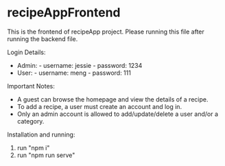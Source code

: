 # recipeAppFrontend

This is the frontend of recipeApp project. Please running this file after running the backend file.

Login Details:

- Admin: - username: jessie - password: 1234
- User: - username: meng - password: 111

Important Notes:

- A guest can browse the homepage and view the details of a recipe.
- To add a recipe, a user must create an account and log in.
- Only an admin account is allowed to add/update/delete a user and/or a category.

Installation and running:
1. run "npm i"
2. run "npm run serve"



